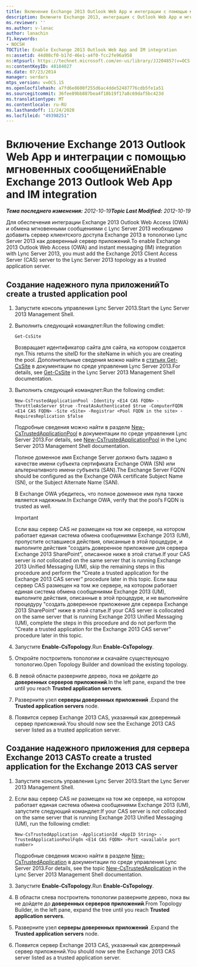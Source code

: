 ```yaml
---
title: Включение Exchange 2013 Outlook Web App и интеграции с помощью мгновенных сообщений
description: Включите Exchange 2013, интеграция с Outlook Web App и мгновенными сообщениями.
ms.reviewer: ''
ms.author: v-lanac
author: lanachin
f1.keywords:
- NOCSH
TOCTitle: Enable Exchange 2013 Outlook Web App and IM integration
ms:assetid: 44d08cf0-b17d-46e1-a4f0-fcc2fe96a958
ms:mtpsurl: https://technet.microsoft.com/en-us/library/JJ204857(v=OCS.15)
ms:contentKeyID: 48184027
ms.date: 07/23/2014
manager: serdars
mtps_version: v=OCS.15
ms.openlocfilehash: a7fd6e8600f255d6ac4dde52487776cdb5fe1a51
ms.sourcegitcommit: 36fee89bb887bea4f18b19f17a8c69daf5bc423d
ms.translationtype: MT
ms.contentlocale: ru-RU
ms.lasthandoff: 11/24/2020
ms.locfileid: "49398251"
---
```

# <a name="enable-exchange-2013-outlook-web-app-and-im-integration"></a><span data-ttu-id="35f31-103">Включение Exchange 2013 Outlook Web App и интеграции с помощью мгновенных сообщений</span><span class="sxs-lookup"><span data-stu-id="35f31-103">Enable Exchange 2013 Outlook Web App and IM integration</span></span>

<div data-xmlns="http://www.w3.org/1999/xhtml">

<div class="topic" data-xmlns="http://www.w3.org/1999/xhtml" data-msxsl="urn:schemas-microsoft-com:xslt" data-cs="https://msdn.microsoft.com/">

<div data-asp="https://msdn2.microsoft.com/asp">



</div>

<div id="mainSection">

<div id="mainBody"><span data-ttu-id="35f31-104">

<span> </span></span><span class="sxs-lookup"><span data-stu-id="35f31-104">

<span> </span></span></span>

<span data-ttu-id="35f31-105">_**Тема последнего изменения:** 2012-10-19_</span><span class="sxs-lookup"><span data-stu-id="35f31-105">_**Topic Last Modified:** 2012-10-19_</span></span>

<span data-ttu-id="35f31-106">Для обеспечения интеграции Exchange 2013 Outlook Web Access (OWA) и обмена мгновенными сообщениями с Lync Server 2013 необходимо добавить сервер клиентского доступа Exchange 2013 в топологию Lync Server 2013 как доверенный сервер приложений.</span><span class="sxs-lookup"><span data-stu-id="35f31-106">To enable Exchange 2013 Outlook Web Access (OWA) and instant messaging (IM) integration with Lync Server 2013, you must add the Exchange 2013 Client Access Server (CAS) server to the Lync Server 2013 topology as a trusted application server.</span></span>

<div>

## <a name="to-create-a-trusted-application-pool"></a><span data-ttu-id="35f31-107">Создание надежного пула приложений</span><span class="sxs-lookup"><span data-stu-id="35f31-107">To create a trusted application pool</span></span>

1.  <span data-ttu-id="35f31-108">Запустите консоль управления Lync Server 2013.</span><span class="sxs-lookup"><span data-stu-id="35f31-108">Start the Lync Server 2013 Management Shell.</span></span>

2.  <span data-ttu-id="35f31-109">Выполнить следующий командлет:</span><span class="sxs-lookup"><span data-stu-id="35f31-109">Run the following cmdlet:</span></span>
    
        Get-CsSite
    
    <span data-ttu-id="35f31-110">Возвращает идентификатор сайта для сайта, на котором создается пул.</span><span class="sxs-lookup"><span data-stu-id="35f31-110">This returns the siteID for the siteName in which you are creating the pool.</span></span> <span data-ttu-id="35f31-111">Дополнительные сведения можно найти в [статьях Get-CsSite](https://docs.microsoft.com/powershell/module/skype/Get-CsSite) в документации по среде управления Lync Server 2013.</span><span class="sxs-lookup"><span data-stu-id="35f31-111">For details, see [Get-CsSite](https://docs.microsoft.com/powershell/module/skype/Get-CsSite) in the Lync Server 2013 Management Shell documentation.</span></span>

3.  <span data-ttu-id="35f31-112">Выполнить следующий командлет:</span><span class="sxs-lookup"><span data-stu-id="35f31-112">Run the following cmdlet:</span></span>
    
        New-CsTrustedApplicationPool -Identity <E14 CAS FQDN> -ThrottleAsServer $true -TreatAsAuthenticated $true -ComputerFQDN <E14 CAS FQDN> -Site <Site> -Registrar <Pool FQDN in the site> -RequiresReplication $false
    
    <span data-ttu-id="35f31-113">Подробные сведения можно найти в разделе [New-CsTrustedApplicationPool](https://docs.microsoft.com/powershell/module/skype/New-CsTrustedApplicationPool) в документации по среде управления Lync Server 2013.</span><span class="sxs-lookup"><span data-stu-id="35f31-113">For details, see [New-CsTrustedApplicationPool](https://docs.microsoft.com/powershell/module/skype/New-CsTrustedApplicationPool) in the Lync Server 2013 Management Shell documentation.</span></span>
    
    <span data-ttu-id="35f31-114">Полное доменное имя Exchange Server должно быть задано в качестве имени субъекта сертификата Exchange OWA (SN) или альтернативного имени субъекта (SAN).</span><span class="sxs-lookup"><span data-stu-id="35f31-114">The Exchange Server FQDN should be configured as the Exchange OWA certificate Subject Name (SN), or the Subject Alternate Name (SAN).</span></span>
    
    <span data-ttu-id="35f31-115">В Exchange OWA убедитесь, что полное доменное имя пула также является надежным.</span><span class="sxs-lookup"><span data-stu-id="35f31-115">In Exchange OWA, verify that the pool’s FQDN is trusted as well.</span></span>
    
    <div>
    

    > [!IMPORTANT]  
    > <span data-ttu-id="35f31-116">Если ваш сервер CAS <EM>не</EM> размещен на том же сервере, на котором работает единая система обмена сообщениями Exchange 2013 (UM), пропустите оставшиеся действия, описанные в этой процедуре, и выполните действия "создать доверенное приложение для сервера Exchange 2013 SharePoint", описанное ниже в этой статье.</span><span class="sxs-lookup"><span data-stu-id="35f31-116">If your CAS server is <EM>not</EM> collocated on the same server that is running Exchange 2013 Unified Messaging (UM), skip the remaining steps in this procedure and perform the “Create a trusted application for the Exchange 2013 CAS server” procedure later in this topic.</span></span> <span data-ttu-id="35f31-117">Если ваш сервер CAS размещен на том же сервере, на котором работает единая система обмена сообщениями Exchange 2013 (UM), выполните действия, описанные в этой процедуре, и не выполняйте процедуру "создать доверенное приложение для сервера Exchange 2013 SharePoint" ниже в этой статье.</span><span class="sxs-lookup"><span data-stu-id="35f31-117">If your CAS server is collocated on the same server that is running Exchange 2013 Unified Messaging (UM), complete the steps in this procedure and do not perform the “Create a trusted application for the Exchange 2013 CAS server” procedure later in this topic.</span></span>

    
    </div>

4.  <span data-ttu-id="35f31-118">Запустите **Enable-CsTopology**.</span><span class="sxs-lookup"><span data-stu-id="35f31-118">Run **Enable-CsTopology**.</span></span>

5.  <span data-ttu-id="35f31-119">Откройте построитель топологии и скачайте существующую топологию.</span><span class="sxs-lookup"><span data-stu-id="35f31-119">Open Topology Builder and download the existing topology.</span></span>

6.  <span data-ttu-id="35f31-120">В левой области разверните дерево, пока не дойдете до **доверенных серверов приложений**.</span><span class="sxs-lookup"><span data-stu-id="35f31-120">In the left pane, expand the tree until you reach **Trusted application servers**.</span></span>

7.  <span data-ttu-id="35f31-121">Разверните узел **серверы доверенных приложений** .</span><span class="sxs-lookup"><span data-stu-id="35f31-121">Expand the **Trusted application servers** node.</span></span>

8.  <span data-ttu-id="35f31-122">Появится сервер Exchange 2013 CAS, указанный как доверенный сервер приложений.</span><span class="sxs-lookup"><span data-stu-id="35f31-122">You should now see the Exchange 2013 CAS server listed as a trusted application server.</span></span>

</div>

<div>

## <a name="to-create-a-trusted-application-for-the-exchange-2013-cas-server"></a><span data-ttu-id="35f31-123">Создание надежного приложения для сервера Exchange 2013 CAS</span><span class="sxs-lookup"><span data-stu-id="35f31-123">To create a trusted application for the Exchange 2013 CAS server</span></span>

1.  <span data-ttu-id="35f31-124">Запустите консоль управления Lync Server 2013.</span><span class="sxs-lookup"><span data-stu-id="35f31-124">Start the Lync Server 2013 Management Shell.</span></span>

2.  <span data-ttu-id="35f31-125">Если ваш сервер CAS *не* размещен на том же сервере, на котором работает единая система обмена сообщениями Exchange 2013 (UM), запустите следующий командлет:</span><span class="sxs-lookup"><span data-stu-id="35f31-125">If your CAS server is *not* collocated on the same server that is running Exchange 2013 Unified Messaging (UM), run the following cmdlet:</span></span>
    
        New-CsTrustedApplication -ApplicationId <AppID String> -TrustedApplicationPoolFqdn <E14 CAS FQDN> -Port <available port number>
    
    <span data-ttu-id="35f31-126">Подробные сведения можно найти в разделе [New-CsTrustedApplication](https://docs.microsoft.com/powershell/module/skype/New-CsTrustedApplication) в документации по среде управления Lync Server 2013.</span><span class="sxs-lookup"><span data-stu-id="35f31-126">For details, see the topic [New-CsTrustedApplication](https://docs.microsoft.com/powershell/module/skype/New-CsTrustedApplication) in the Lync Server 2013 Management Shell documentation.</span></span>

3.  <span data-ttu-id="35f31-127">Запустите **Enable-CsTopology**.</span><span class="sxs-lookup"><span data-stu-id="35f31-127">Run **Enable-CsTopology**.</span></span>

4.  <span data-ttu-id="35f31-128">В области слева построитель топологии разверните дерево, пока вы не дойдете до **доверенных серверов приложений**.</span><span class="sxs-lookup"><span data-stu-id="35f31-128">From Topology Builder, in the left pane, expand the tree until you reach **Trusted application servers**.</span></span>

5.  <span data-ttu-id="35f31-129">Разверните узел **серверы доверенных приложений** .</span><span class="sxs-lookup"><span data-stu-id="35f31-129">Expand the **Trusted application servers** node.</span></span>

6.  <span data-ttu-id="35f31-130">Появится сервер Exchange 2013 CAS, указанный как доверенный сервер приложений.</span><span class="sxs-lookup"><span data-stu-id="35f31-130">You should now see the Exchange 2013 CAS server listed as a trusted application server.</span></span>

<span data-ttu-id="35f31-131"></div>

</div>

<span> </span>

</div>

</div>

</span><span class="sxs-lookup"><span data-stu-id="35f31-131"></div>

</div>

<span> </span>

</div>

</div>

</span></span></div>

